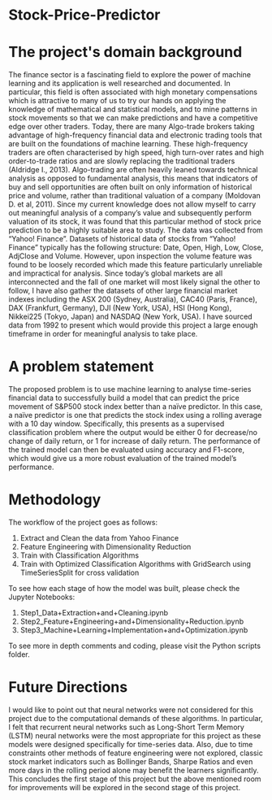 # Stock-Price-Predictor
# The project's domain background
The finance sector is a fascinating field to explore the power of machine learning and its application is well researched and documented. In particular, this field is often associated with high monetary compensations which is attractive to many of us to try our hands on applying the knowledge of mathematical and statistical models, and to mine patterns in stock movements so that we can make predictions and have a competitive edge over other traders.
Today, there are many Algo-trade brokers taking advantage of high-frequency financial data and electronic trading tools that are built on the foundations of machine learning. These high-frequency traders are often characterised by high speed, high turn-over rates and high order-to-trade ratios and are slowly replacing the traditional traders (Aldridge I., 2013). Algo-trading are often heavily leaned towards technical analysis as opposed to fundamental analysis, this means that indicators of buy and sell opportunities are often built on only information of historical price and volume, rather than traditional valuation of a company (Moldovan D. et al, 2011).
Since my current knowledge does not allow myself to carry out meaningful analysis of a company’s value and subsequently perform valuation of its stock, it was found that this particular method of stock price prediction to be a highly suitable area to study.
The data was collected from “Yahoo! Finance”. Datasets of historical data of stocks from “Yahoo! Finance” typically has the following structure: Date, Open, High, Low, Close, AdjClose and Volume. However, upon inspection the volume feature was found to be loosely recorded which made this feature particularly unreliable and impractical for analysis.
Since today’s global markets are all interconnected and the fall of one market will most likely signal the other to follow, I have also gather the datasets of other large financial market indexes including the ASX 200 (Sydney, Australia), CAC40 (Paris, France), DAX (Frankfurt, Germany), DJI (New York, USA), HSI (Hong Kong), Nikkei225 (Tokyo, Japan) and NASDAQ (New York, USA). I have sourced data from 1992 to present which would provide this project a large enough timeframe in order for meaningful analysis to take place.

# A problem statement
The proposed problem is to use machine learning to analyse time-series financial data to successfully build a model that can predict the price movement of S&P500 stock index better than a naïve predictor. In this case, a naïve predictor is one that predicts the stock index using a rolling average with a 10 day window. Specifically, this presents as a supervised classification problem where the output would be either 0 for decrease/no change of daily return, or 1 for increase of daily return. The performance of the trained model can then be evaluated using accuracy and F1-score, which would give us a more robust evaluation of the trained model’s performance.

# Methodology
The workflow of the project goes as follows:
1) Extract and Clean the data from Yahoo Finance
2) Feature Engineering with Dimensionality Reduction
3) Train with Classification Algorithms
4) Train with Optimized Classification Algorithms with GridSearch using TimeSeriesSplit for cross validation

To see how each stage of how the model was built, please check the Jupyter Notebooks:
1) Step1_Data+Extraction+and+Cleaning.ipynb
2) Step2_Feature+Engineering+and+Dimensionality+Reduction.ipynb
3) Step3_Machine+Learning+Implementation+and+Optimization.ipynb

To see more in depth comments and coding, please visit the Python scripts folder.

# Future Directions
I would like to point out that neural networks were not considered for this project due to the computational demands of these algorithms. In particular, I felt that recurrent neural networks such as Long-Short Term Memory (LSTM) neural networks were the most appropriate for this project as these models were designed specifically for time-series data. Also, due to time constraints other methods of feature engineering were not explored, classic stock market indicators such as Bollinger Bands, Sharpe Ratios and even more days in the rolling period alone may benefit the learners significantly. This concludes the first stage of this project but the above mentioned room for improvements will be explored in the second stage of this project.
